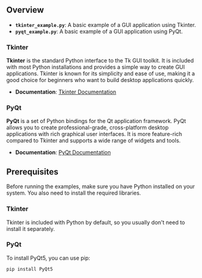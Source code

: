 ## Overview

- **`tkinter_example.py`**: A basic example of a GUI application using Tkinter.
- **`pyqt_example.py`**: A basic example of a GUI application using PyQt.

### Tkinter

**Tkinter** is the standard Python interface to the Tk GUI toolkit. It is included with most Python installations and provides a simple way to create GUI applications. Tkinter is known for its simplicity and ease of use, making it a good choice for beginners who want to build desktop applications quickly.

- **Documentation**: [Tkinter Documentation](https://docs.python.org/3/library/tkinter.html)

### PyQt

**PyQt** is a set of Python bindings for the Qt application framework. PyQt allows you to create professional-grade, cross-platform desktop applications with rich graphical user interfaces. It is more feature-rich compared to Tkinter and supports a wide range of widgets and tools.

- **Documentation**: [PyQt Documentation](https://www.riverbankcomputing.com/software/pyqt/intro)

## Prerequisites

Before running the examples, make sure you have Python installed on your system. You also need to install the required libraries.

### Tkinter

Tkinter is included with Python by default, so you usually don't need to install it separately.

### PyQt

To install PyQt5, you can use pip:

```sh
pip install PyQt5
```